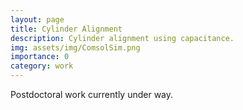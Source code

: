 ```yaml
---
layout: page
title: Cylinder Alignment
description: Cylinder alignment using capacitance.
img: assets/img/ComsolSim.png
importance: 0
category: work
---
```



Postdoctoral work currently under way. 
